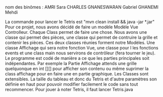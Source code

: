 nom des binômes :
AMRI Sara
CHARLES GNANESWARAN Gabriel 
GHANEMI Mehdi

La commande pour lancer le Tetris est "mvn clean install && java -jar *.jar"
Pour ce projet, nous avons décidé de faire un modèle Modèle Vue Controlleur.
Chaque Class permet de faire une chose. Nous avons une classe qui permet des pièces, une classe qui permet de contruire la grille et contenir les pièces.
Ces deux classes réunies forment notre Modèles.
Une classe Affichage qui sera notre fonction Vue, une classe pour l les fonctions events et une class main nous servirons de contrôleur (fera tourner le jeu). 
Le programme est codé de manière a ce que les parties principales soit indépendantes. Par exemple la Partie Affichage attends une grille quelquonque en int [][] pour afficher son contenu ou même suprimer la class affichage pour en faire une en partie graphique. Les Classes sont extensibles. La taille du tableau et donc du Tetris et d'autre paramètres son définie en haut pour pouvoir modifier facilement le code sans tout recommencer. 
Pour jouer à noter Tetris, il faut lancer Tetris.java